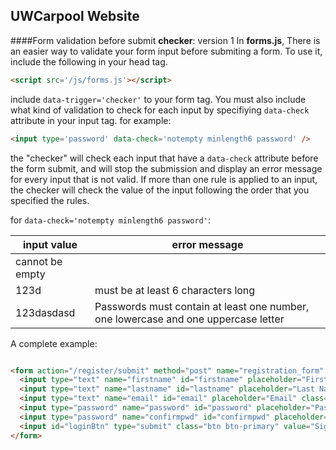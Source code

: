 UWCarpool Website
----------------------
####Form validation before submit **checker**: version 1
In **forms.js**, There is an easier way to validate your form input before submiting a form.
To use it, include the following in your head tag.
```html
<script src='/js/forms.js'></script>
```
include `data-trigger='checker'` to your form tag. You must also include what kind of validation to check for each input by specifiying `data-check` attribute in your input tag.
for example:
```html
<input type='password' data-check='notempty minlength6 password' />
```
the "checker" will check each input that have a `data-check` attribute before the form submit, and will stop the submission and display an error message for every input that is not valid. If more than one rule is applied to an input, the checker will check the value of the input following the order that you specified the rules.

for `data-check='notempty minlength6 password'`:

input value      |error message
-----------|---------------
 | cannot be empty
123d  | must be at least 6 characters long
123dasdasd  | Passwords must contain at least one number, one lowercase and one uppercase letter

A complete example:
```html

<form action="/register/submit" method="post" name="registration_form" id="login" data-trigger='checker'>
  <input type="text" name="firstname" id="firstname" placeholder="First Name"  class='input input-default' data-check='notempty'/>
  <input type="text" name="lastname" id="lastname" placeholder="Last Name"  class='input input-default' data-check='notempty'/>
  <input type="text" name="email" id="email" placeholder="Email" class='input input-default' data-check='notempty email'/>
  <input type="password" name="password" id="password" placeholder="Password" class='input input-default' data-check='notempty minlength6 password' data-hash='true' />
  <input type="password" name="confirmpwd" id="confirmpwd" placeholder="Confirm Password" class='input input-default' data-check='confirm' data-target='#password' />
  <input id="loginBtn" type="submit" class="btn btn-primary" value="Sign up" />
</form>
```

